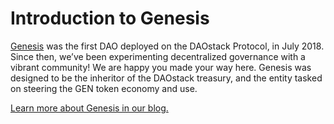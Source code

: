 # Introduction to Genesis

[Genesis](https://alchemy.daostack.io/dao/0x294f999356ed03347c7a23bcbcf8d33fa41dc830) was the first DAO deployed on the DAOstack Protocol, in July 2018. Since then, we’ve been experimenting decentralized governance with a vibrant community! We are happy you made your way here. Genesis was designed to be the inheritor of the DAOstack treasury, and the entity tasked on steering the GEN token economy and use.

[Learn more about Genesis in our blog. ](https://medium.com/daostack/tagged/genesis-dao)

